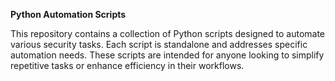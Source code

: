 **Python Automation Scripts**

This repository contains a collection of Python scripts designed to automate various security tasks. Each script is standalone and addresses specific automation needs. These scripts are intended for anyone looking to simplify repetitive tasks or enhance efficiency in their workflows.
